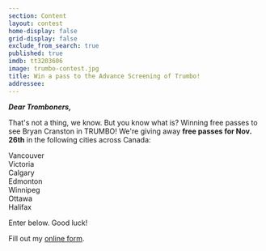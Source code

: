 ```yaml
---
section: Content
layout: contest
home-display: false
grid-display: false
exclude_from_search: true
published: true
imdb: tt3203606
image: trumbo-contest.jpg
title: Win a pass to the Advance Screening of Trumbo!
addressee: 
---
```

**_Dear Tromboners,_**

That's not a thing, we know. But you know what is? Winning free passes to see Bryan Cranston in TRUMBO! We're giving away **free passes for Nov. 26th** in the following cities across Canada:

Vancouver  
Victoria  
Calgary  
Edmonton  
Winnipeg  
Ottawa  
Halifax  

Enter below. Good luck!

<div id="wufoo-qvcs5r20lky9nr">
Fill out my <a href="https://dearcastandcrew.wufoo.com/forms/qvcs5r20lky9nr">online form</a>.
</div>
<script type="text/javascript">var qvcs5r20lky9nr;(function(d, t) {
var s = d.createElement(t), options = {
'userName':'dearcastandcrew',
'formHash':'qvcs5r20lky9nr',
'autoResize':true,
'height':'467',
'async':true,
'host':'wufoo.com',
'header':'hide',
'ssl':false};
s.src = ('https:' == d.location.protocol ? 'https://' : 'http://') + 'www.wufoo.com/scripts/embed/form.js';
s.onload = s.onreadystatechange = function() {
var rs = this.readyState; if (rs) if (rs != 'complete') if (rs != 'loaded') return;
try { qvcs5r20lky9nr = new WufooForm();qvcs5r20lky9nr.initialize(options);qvcs5r20lky9nr.display(); } catch (e) {}};
var scr = d.getElementsByTagName(t)[0], par = scr.parentNode; par.insertBefore(s, scr);
})(document, 'script');</script>


